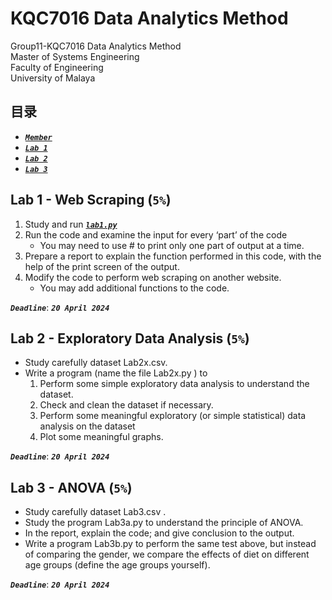 # KQC7016 Data Analytics Method
  
Group11-KQC7016 Data Analytics Method  
Master of Systems Engineering  
Faculty of Engineering  
University of Malaya  
  
## 目录
 * [***`Member`***](#Lab1-WebScraping)
 * [***`Lab 1`***](#Lab1-WebScraping)
 * [***`Lab 2`***](#Lab2-ExploratoryDataAnalysis)
 * [***`Lab 3`***](#Lab3-ANOVA)
  
  
## Lab 1 - Web Scraping (`5%`)
  
1. Study and run [***`lab1.py`***](/lab1.py)
2. Run the code and examine the input for every ‘part’ of the code
   * You may need to use # to print only one part of output at a time.
3. Prepare a report to explain the function performed in this code, with the help of the print screen of the output.
4. Modify the code to perform web scraping on another website.
   * You may add additional functions to the code.
  
***`Deadline`***: ***`20 April 2024`***
  
  
## Lab 2 - Exploratory Data Analysis (`5%`)
* Study carefully dataset Lab2x.csv.
* Write a program (name the file Lab2x.py ) to
   1. Perform some simple exploratory data analysis to understand the dataset.
   2. Check and clean the dataset if necessary.
   3. Perform some meaningful exploratory (or simple statistical) data analysis on the dataset
   4. Plot some meaningful graphs.
  
***`Deadline`***: ***`20 April 2024`***
  
  
## Lab 3 - ANOVA (`5%`)

* Study carefully dataset Lab3.csv .
* Study the program Lab3a.py to understand the principle of ANOVA.
* In the report, explain the code; and give conclusion to the output.
* Write a program Lab3b.py to perform the same test above, but instead of comparing the gender, we compare the effects of diet on different age groups (define the age groups yourself).
  
***`Deadline`***: ***`20 April 2024`***
